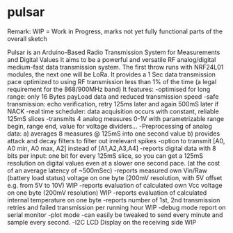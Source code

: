 # pulsar
Remark: WIP = Work in Progress, marks not yet fully functional parts of the overall sketch

Pulsar is an Arduino-Based Radio Transmission System for Measurements and Digital Values
It aims to be a powerful and versatile RF analog/digital medium-fast data transmission system.
The first throw runs with NRF24L01 modules, the next one will be LoRa.
  It provides a 1 Sec data transmission pace optimized to using RF transmission less 
  than 1% of the time (a legal requirement for the 868/900MHz band)
  It features:
  -optimised for long range: only 16 Bytes payLoad data and reduced transmission speed
  -safe transmission: echo verification, retry 125ms later and again 500mS later if NACK
  -real time scheduler:  data acquisition occurs with constant, reliable 125mS slices
  -transmits 4 analog measures 0-1V with parametrizable range begin, range end, value for voltage dividers...
  -Preprocessing of analog data:
   a) averages 8 measures @ 125mS into one second value
   b) provides attack and decay filters to filter out irrelevant spikes
  -option to transmit [A0, A0 min, A0 max, A2] instead of [A1,A2,A3,A4]
  -reports digital data with 8 bits per input: one bit for every 125mS slice, so you can get a 125mS resolution on digital values even at a    slower one second pace.  (at the cost of an average latency of ~500mSec)
  -reports measured own Vin/Raw (battery load status) voltage on one byte (200mV resolution, with 5V offset e.g. from 5V to 10V) WIP
  -reports evaluation of calculated own Vcc voltage on one byte  (200mV resolution) WIP
  -reports evaluation of calculated internal temperature on one byte
  -reports number of 1st, 2nd transmission retries and failed transmission per running hour WIP
  -debug mode report on serial monitor
  -plot mode
  -can easily be tweaked to send every minute and sample every second.
  -I2C LCD Display on the receiving side WIP
